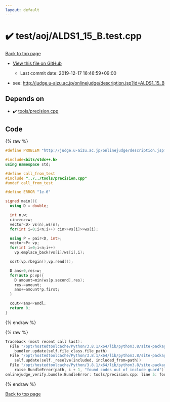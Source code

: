 ```yaml
---
layout: default
---
```


<!-- mathjax config similar to math.stackexchange -->
<script type="text/javascript" async
  src="https://cdnjs.cloudflare.com/ajax/libs/mathjax/2.7.5/MathJax.js?config=TeX-MML-AM_CHTML">
</script>
<script type="text/x-mathjax-config">
  MathJax.Hub.Config({
    TeX: { equationNumbers: { autoNumber: "AMS" }},
    tex2jax: {
      inlineMath: [ ['$','$'] ],
      processEscapes: true
    },
    "HTML-CSS": { matchFontHeight: false },
    displayAlign: "left",
    displayIndent: "2em"
  });
</script>

<script type="text/javascript" src="https://cdnjs.cloudflare.com/ajax/libs/jquery/3.4.1/jquery.min.js"></script>
<script src="https://cdn.jsdelivr.net/npm/jquery-balloon-js@1.1.2/jquery.balloon.min.js" integrity="sha256-ZEYs9VrgAeNuPvs15E39OsyOJaIkXEEt10fzxJ20+2I=" crossorigin="anonymous"></script>
<script type="text/javascript" src="../../../assets/js/copy-button.js"></script>
<link rel="stylesheet" href="../../../assets/css/copy-button.css" />


# :heavy_check_mark: test/aoj/ALDS1_15_B.test.cpp

<a href="../../../index.html">Back to top page</a>

* <a href="{{ site.github.repository_url }}/blob/master/test/aoj/ALDS1_15_B.test.cpp">View this file on GitHub</a>
    - Last commit date: 2019-12-17 16:46:59+09:00


* see: <a href="http://judge.u-aizu.ac.jp/onlinejudge/description.jsp?id=ALDS1_15_B">http://judge.u-aizu.ac.jp/onlinejudge/description.jsp?id=ALDS1_15_B</a>


## Depends on

* :heavy_check_mark: <a href="../../../library/tools/precision.cpp.html">tools/precision.cpp</a>


## Code

<a id="unbundled"></a>
{% raw %}
```cpp
#define PROBLEM "http://judge.u-aizu.ac.jp/onlinejudge/description.jsp?id=ALDS1_15_B"

#include<bits/stdc++.h>
using namespace std;

#define call_from_test
#include "../../tools/precision.cpp"
#undef call_from_test

#define ERROR "1e-6"

signed main(){
  using D = double;

  int n,w;
  cin>>n>>w;
  vector<D> vs(n),ws(n);
  for(int i=0;i<n;i++) cin>>vs[i]>>ws[i];

  using P = pair<D, int>;
  vector<P> vp;
  for(int i=0;i<n;i++)
    vp.emplace_back(vs[i]/ws[i],i);

  sort(vp.rbegin(),vp.rend());

  D ans=0,res=w;
  for(auto p:vp){
    D amount=min(ws[p.second],res);
    res-=amount;
    ans+=amount*p.first;
  }

  cout<<ans<<endl;
  return 0;
}

```
{% endraw %}

<a id="bundled"></a>
{% raw %}
```cpp
Traceback (most recent call last):
  File "/opt/hostedtoolcache/Python/3.8.1/x64/lib/python3.8/site-packages/onlinejudge_verify/docs.py", line 342, in write_contents
    bundler.update(self.file_class.file_path)
  File "/opt/hostedtoolcache/Python/3.8.1/x64/lib/python3.8/site-packages/onlinejudge_verify/bundle.py", line 179, in update
    self.update(self._resolve(included, included_from=path))
  File "/opt/hostedtoolcache/Python/3.8.1/x64/lib/python3.8/site-packages/onlinejudge_verify/bundle.py", line 148, in update
    raise BundleError(path, i + 1, "found codes out of include guard")
onlinejudge_verify.bundle.BundleError: tools/precision.cpp: line 5: found codes out of include guard

```
{% endraw %}

<a href="../../../index.html">Back to top page</a>

